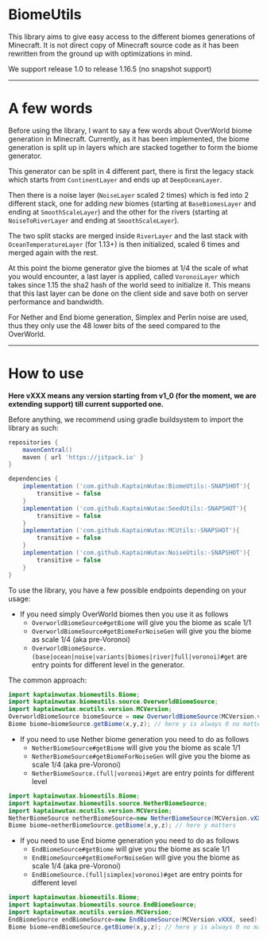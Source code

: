 # BiomeUtils

This library aims to give easy access to the different biomes generations of Minecraft. It is not direct copy of Minecraft
source code as it has been rewritten from the ground up with optimizations in mind.

We support release 1.0 to release 1.16.5 (no snapshot support)

------

# A few words
Before using the library, I want to say a few words about OverWorld biome generation in Minecraft. Currently, as it has been 
implemented, the biome generation is split up in layers which are stacked together to form the biome generator.

This generator can be split in 4 different part, there is first the legacy stack which starts from `ContinentLayer`
and ends up at `DeepOceanLayer`.

Then there is a noise layer (`NoiseLayer` scaled 2 times) which is fed into 2 different stack, one for adding
*new* biomes (starting at `BaseBiomesLayer` and ending at `SmoothScaleLayer`) and the other for the rivers (starting
at `NoiseToRiverLayer` and ending at `SmoothScaleLayer`). 

The two split stacks are merged inside `RiverLayer` and the last stack with `OceanTemperatureLayer` (for 1.13+) is then initialized,
scaled 6 times and merged again with the rest.

At this point the biome generator give the biomes at 1/4 the scale of what you would encounter, a last layer is 
applied, called `VoronoiLayer` which takes since 1.15 the sha2 hash of the world seed to initialize it.
This means that this last layer can be done on the client side and save both on server performance and bandwidth.

For Nether and End biome generation, Simplex and Perlin noise are used, thus they only use the 48 lower bits of the seed
compared to the OverWorld.

------

# How to use

**Here vXXX means any version starting from v1_0 (for the moment, we are extending support) till current supported one.**

Before anything, we recommend using gradle buildsystem to import the library as such:
```groovy
repositories {
    mavenCentral()
    maven { url 'https://jitpack.io' }
}

dependencies {
    implementation ('com.github.KaptainWutax:BiomeUtils:-SNAPSHOT'){
        transitive = false
    }
    implementation ('com.github.KaptainWutax:SeedUtils:-SNAPSHOT'){
        transitive = false
    }
    implementation ('com.github.KaptainWutax:MCUtils:-SNAPSHOT'){
        transitive = false
    }
    implementation ('com.github.KaptainWutax:NoiseUtils:-SNAPSHOT'){
        transitive = false
    }
}
```


To use the library, you have a few possible endpoints depending on your usage:

- If you need simply OverWorld biomes then you use it as follows
  - `OverworldBiomeSource#getBiome` will give you the biome as scale 1/1
  - `OverworldBiomeSource#getBiomeForNoiseGen` will give you the biome as scale 1/4 (aka pre-Voronoi)
  - `OverworldBiomeSource.(base|ocean|noise|variants|biomes|river|full|voronoi)#get` are entry points for different level 
  in the generator.

The common approach:     
```java
import kaptainwutax.biomeutils.Biome;
import kaptainwutax.biomeutils.source.OverworldBiomeSource;
import kaptainwutax.mcutils.version.MCVersion;
OverworldBiomeSource biomeSource = new OverworldBiomeSource(MCVersion.vXXX, seed);
Biome biome=biomeSource.getBiome(x,y,z); // here y is always 0 no matter what you pass
```

- If you need to use Nether biome generation you need to do as follows
   - `NetherBiomeSource#getBiome` will give you the biome as scale 1/1
   - `NetherBiomeSource#getBiomeForNoiseGen` will give you the biome as scale 1/4 (aka pre-Voronoi)
   - `NetherBiomeSource.(full|voronoi)#get` are entry points for different level 
 
   
```java
import kaptainwutax.biomeutils.Biome;
import kaptainwutax.biomeutils.source.NetherBiomeSource;
import kaptainwutax.mcutils.version.MCVersion;
NetherBiomeSource netherBiomeSource=new NetherBiomeSource(MCVersion.vXXX, seed);
Biome biome=netherBiomeSource.getBiome(x,y,z); // here y matters
```

- If you need to use End biome generation you need to do as follows
   - `EndBiomeSource#getBiome` will give you the biome as scale 1/1
   - `EndBiomeSource#getBiomeForNoiseGen` will give you the biome as scale 1/4 (aka pre-Voronoi)
   - `EndBiomeSource.(full|simplex|voronoi)#get` are entry points for different level 
 
   
```java
import kaptainwutax.biomeutils.Biome;
import kaptainwutax.biomeutils.source.EndBiomeSource;
import kaptainwutax.mcutils.version.MCVersion;
EndBiomeSource endBiomeSource=new EndBiomeSource(MCVersion.vXXX, seed);
Biome biome=endBiomeSource.getBiome(x,y,z); // here y is always 0 no matter what you pass
```
